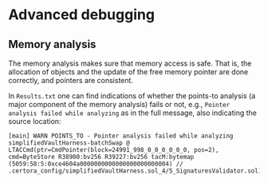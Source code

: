 # Advanced debugging

## Memory analysis

The memory analysis makes sure that memory access is safe. That is, the allocation of objects and the update of the free memory pointer are done correctly, and pointers are consistent.

In `Results.txt` one can find indications of whether the points-to analysis \(a major component of the memory analysis\) fails or not, e.g., `Pointer analysis failed while analyzing` as in the full message, also indicating the source location:

```text
[main] WARN POINTS_TO - Pointer analysis failed while analyzing simplifiedVaultHarness-batchSwap @ LTACCmd(ptr=CmdPointer(block=24991_998_0_0_0_0_0_0, pos=2), cmd=ByteStore R38900:bv256 R39227:bv256 tacM:bytemap (5059:58:5:0xce4604a0000000000000000000000004) // .certora_config/simplifiedVaultHarness.sol_4/5_SignaturesValidator.sol)
```



